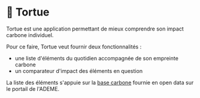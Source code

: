 # 🐢 Tortue

Tortue est une application permettant de mieux comprendre son impact carbone individuel.

Pour ce faire, Tortue veut fournir deux fonctionnalités :
- une liste d'éléments du quotidien accompagnée de son empreinte carbone
- un comparateur d'impact des éléments en question 

La liste des éléments s'appuie sur la [base carbone](https://data.ademe.fr/datasets/base-carboner) fournie en open data sur le portail de l'ADEME.